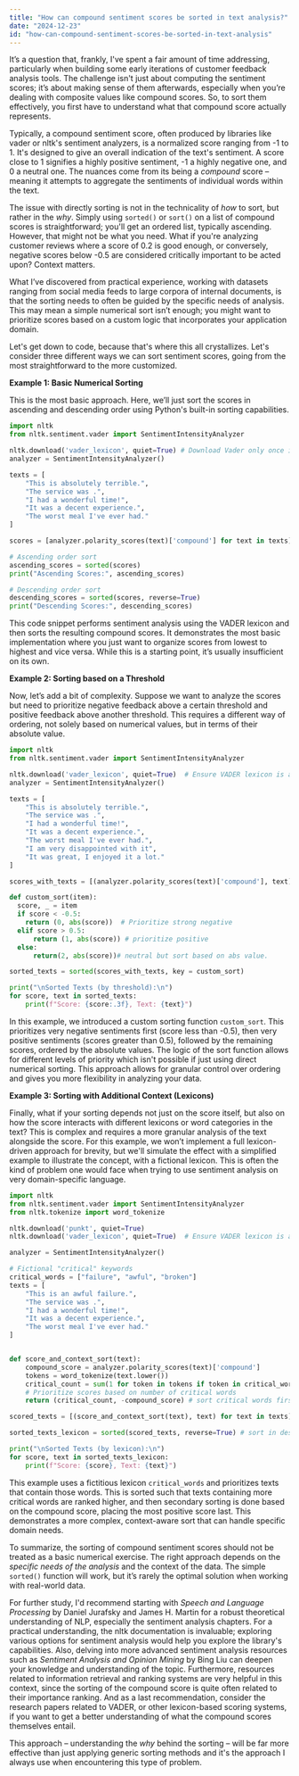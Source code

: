 ```yaml
---
title: "How can compound sentiment scores be sorted in text analysis?"
date: "2024-12-23"
id: "how-can-compound-sentiment-scores-be-sorted-in-text-analysis"
---
```


 It’s a question that, frankly, I've spent a fair amount of time addressing, particularly when building some early iterations of customer feedback analysis tools. The challenge isn't just about computing the sentiment scores; it’s about making sense of them afterwards, especially when you’re dealing with composite values like compound scores. So, to sort them effectively, you first have to understand what that compound score actually represents.

Typically, a compound sentiment score, often produced by libraries like vader or nltk's sentiment analyzers, is a normalized score ranging from -1 to 1. It's designed to give an overall indication of the text's sentiment. A score close to 1 signifies a highly positive sentiment, -1 a highly negative one, and 0 a neutral one. The nuances come from its being a *compound* score – meaning it attempts to aggregate the sentiments of individual words within the text.

The issue with directly sorting is not in the technicality of *how* to sort, but rather in the *why*. Simply using `sorted()` or `sort()` on a list of compound scores is straightforward; you'll get an ordered list, typically ascending. However, that might not be what you need. What if you're analyzing customer reviews where a score of 0.2 is good enough, or conversely, negative scores below -0.5 are considered critically important to be acted upon? Context matters.

What I’ve discovered from practical experience, working with datasets ranging from social media feeds to large corpora of internal documents, is that the sorting needs to often be guided by the specific needs of analysis. This may mean a simple numerical sort isn’t enough; you might want to prioritize scores based on a custom logic that incorporates your application domain.

Let's get down to code, because that's where this all crystallizes. Let's consider three different ways we can sort sentiment scores, going from the most straightforward to the more customized.

**Example 1: Basic Numerical Sorting**

This is the most basic approach. Here, we’ll just sort the scores in ascending and descending order using Python's built-in sorting capabilities.

```python
import nltk
from nltk.sentiment.vader import SentimentIntensityAnalyzer

nltk.download('vader_lexicon', quiet=True) # Download Vader only once if it is not already in nltk_data
analyzer = SentimentIntensityAnalyzer()

texts = [
    "This is absolutely terrible.",
    "The service was .",
    "I had a wonderful time!",
    "It was a decent experience.",
    "The worst meal I've ever had."
]

scores = [analyzer.polarity_scores(text)['compound'] for text in texts]

# Ascending order sort
ascending_scores = sorted(scores)
print("Ascending Scores:", ascending_scores)

# Descending order sort
descending_scores = sorted(scores, reverse=True)
print("Descending Scores:", descending_scores)
```

This code snippet performs sentiment analysis using the VADER lexicon and then sorts the resulting compound scores. It demonstrates the most basic implementation where you just want to organize scores from lowest to highest and vice versa. While this is a starting point, it’s usually insufficient on its own.

**Example 2: Sorting based on a Threshold**

Now, let’s add a bit of complexity. Suppose we want to analyze the scores but need to prioritize negative feedback above a certain threshold and positive feedback above another threshold. This requires a different way of ordering, not solely based on numerical values, but in terms of their absolute value.

```python
import nltk
from nltk.sentiment.vader import SentimentIntensityAnalyzer

nltk.download('vader_lexicon', quiet=True)  # Ensure VADER lexicon is available
analyzer = SentimentIntensityAnalyzer()

texts = [
    "This is absolutely terrible.",
    "The service was .",
    "I had a wonderful time!",
    "It was a decent experience.",
    "The worst meal I've ever had.",
    "I am very disappointed with it",
    "It was great, I enjoyed it a lot."
]

scores_with_texts = [(analyzer.polarity_scores(text)['compound'], text) for text in texts]

def custom_sort(item):
  score, _ = item
  if score < -0.5:
    return (0, abs(score))  # Prioritize strong negative
  elif score > 0.5:
      return (1, abs(score)) # prioritize positive
  else:
      return(2, abs(score))# neutral but sort based on abs value.

sorted_texts = sorted(scores_with_texts, key = custom_sort)

print("\nSorted Texts (by threshold):\n")
for score, text in sorted_texts:
    print(f"Score: {score:.3f}, Text: {text}")

```

In this example, we introduced a custom sorting function `custom_sort`. This prioritizes very negative sentiments first (score less than -0.5), then very positive sentiments (scores greater than 0.5), followed by the remaining scores, ordered by the absolute values. The logic of the sort function allows for different levels of priority which isn't possible if just using direct numerical sorting. This approach allows for granular control over ordering and gives you more flexibility in analyzing your data.

**Example 3: Sorting with Additional Context (Lexicons)**

Finally, what if your sorting depends not just on the score itself, but also on how the score interacts with different lexicons or word categories in the text? This is complex and requires a more granular analysis of the text alongside the score. For this example, we won’t implement a full lexicon-driven approach for brevity, but we'll simulate the effect with a simplified example to illustrate the concept, with a fictional lexicon. This is often the kind of problem one would face when trying to use sentiment analysis on very domain-specific language.

```python
import nltk
from nltk.sentiment.vader import SentimentIntensityAnalyzer
from nltk.tokenize import word_tokenize

nltk.download('punkt', quiet=True)
nltk.download('vader_lexicon', quiet=True)  # Ensure VADER lexicon is available

analyzer = SentimentIntensityAnalyzer()

# Fictional "critical" keywords
critical_words = ["failure", "awful", "broken"]
texts = [
    "This is an awful failure.",
    "The service was .",
    "I had a wonderful time!",
    "It was a decent experience.",
    "The worst meal I've ever had."
]


def score_and_context_sort(text):
    compound_score = analyzer.polarity_scores(text)['compound']
    tokens = word_tokenize(text.lower())
    critical_count = sum(1 for token in tokens if token in critical_words)
    # Prioritize scores based on number of critical words
    return (critical_count, -compound_score) # sort critical words first, then by negative score to place highest positive last

scored_texts = [(score_and_context_sort(text), text) for text in texts]

sorted_texts_lexicon = sorted(scored_texts, reverse=True) # sort in descending order

print("\nSorted Texts (by lexicon):\n")
for score, text in sorted_texts_lexicon:
    print(f"Score: {score}, Text: {text}")

```

This example uses a fictitious lexicon `critical_words` and prioritizes texts that contain those words. This is sorted such that texts containing more critical words are ranked higher, and then secondary sorting is done based on the compound score, placing the most positive score last. This demonstrates a more complex, context-aware sort that can handle specific domain needs.

To summarize, the sorting of compound sentiment scores should not be treated as a basic numerical exercise. The right approach depends on the *specific needs of the analysis* and the context of the data. The simple `sorted()` function will work, but it’s rarely the optimal solution when working with real-world data.

For further study, I'd recommend starting with *Speech and Language Processing* by Daniel Jurafsky and James H. Martin for a robust theoretical understanding of NLP, especially the sentiment analysis chapters. For a practical understanding, the nltk documentation is invaluable; exploring various options for sentiment analysis would help you explore the library's capabilities. Also, delving into more advanced sentiment analysis resources such as *Sentiment Analysis and Opinion Mining* by Bing Liu can deepen your knowledge and understanding of the topic. Furthermore, resources related to information retrieval and ranking systems are very helpful in this context, since the sorting of the compound score is quite often related to their importance ranking. And as a last recommendation, consider the research papers related to VADER, or other lexicon-based scoring systems, if you want to get a better understanding of what the compound scores themselves entail.

This approach – understanding the *why* behind the sorting – will be far more effective than just applying generic sorting methods and it's the approach I always use when encountering this type of problem.
